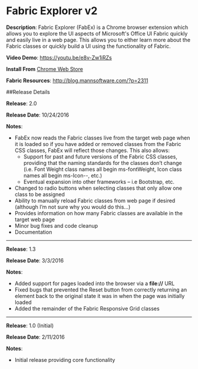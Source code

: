 # Fabric Explorer v2

**Description**: Fabric Explorer (FabEx) is a Chrome browser extension which allows you to explore the UI aspects of Microsoft's Office UI Fabric quickly and easily live in a web page.  This allows you to either learn more about the Fabric classes or quickly build a UI using the functionality of Fabric.

**Video Demo**: https://youtu.be/e8v-Zw1iRZs 

**Install From** [Chrome Web Store](https://chrome.google.com/webstore/detail/fabric-explorer/iealmcjmkenoicmjpcebflbpcendnjnm)

**Fabric Resources**: http://blog.mannsoftware.com/?p=2311

##Release Details

**Release**: 2.0

**Release Date**: 10/24/2016

**Notes**: 
* FabEx now reads the Fabric classes live from the target web page when it is loaded so if you have added or removed classes from the Fabric CSS classes, FabEx will reflect those changes.  This also allows:
  * Support for past and future versions of the Fabric CSS classes, providing that the naming standards for the classes don’t change (i.e. Font Weight class names all begin ms-fontWeight, Icon class names all begin ms-Icon--, etc.)
  * Eventual expansion into other frameworks – i.e Bootstrap, etc.
* Changed to radio buttons when selecting classes that only allow one class to be assigned
* Ability to manually reload Fabric classes from web page if desired (although I’m not sure why you would do this…)
* Provides information on how many Fabric classes are available in the target web page
* Minor bug fixes and code cleanup
* Documentation

_____

**Release**: 1.3 

**Release Date**: 3/3/2016

**Notes**: 
* Added support for pages loaded into the browser via a **file://** URL
* Fixed bugs that prevented the Reset button from correctly returning an element back to the original state it was in when the page was initially loaded
* Added the remainder of the Fabric Responsive Grid classes

_____

**Release**: 1.0  (Initial)

**Release Date**: 2/11/2016

**Notes**: 
* Initial release providing core functionality 


